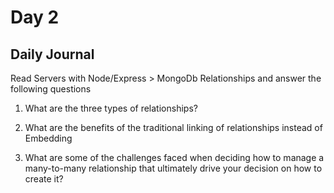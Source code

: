 # Day 2

## Daily Journal
Read Servers with Node/Express > MongoDb Relationships and answer the following questions
1. What are the three types of relationships?

2. What are the benefits of the traditional linking of relationships instead of Embedding

3. What are some of the challenges faced when deciding how to manage a many-to-many relationship that ultimately drive your decision on how to create it?